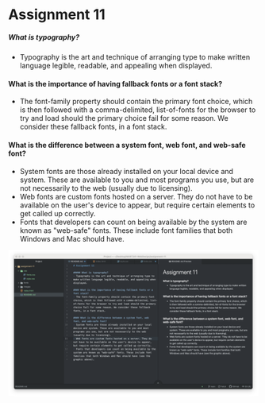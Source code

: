 # Assignment 11

##### What is typography?
- Typography is the art and technique of arranging type to make written language legible, readable, and appealing when displayed.

#### What is the importance of having fallback fonts or a font stack?
- The font-family property should contain the primary font choice, which is then followed with a comma-delimited, list-of-fonts for the browser to try and load should the primary choice fail for some reason. We consider these fallback fonts, in a font stack.

#### What is the difference between a system font, web font, and web-safe font?
- System fonts are those already installed on your local device and system. These are available to you and most programs you use, but are not necessarily to the web (usually due to licensing).
- Web fonts are custom fonts hosted on a server. They do not have to be available on the user's device to appear, but require certain elements to get called up correctly.
- Fonts that developers can count on being available by the system are known as "web-safe" fonts. These include font families that both Windows and Mac should have.

![images](images/ScreenShot-Assignment-11.png)
